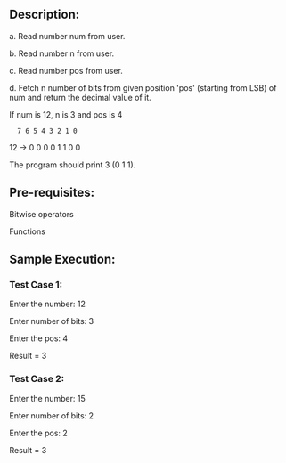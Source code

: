 ## Description:


a. Read number num from user.

b. Read number n from user.

c. Read number pos from user.

d. Fetch n number of bits from given position 'pos' (starting from LSB) of num and return the decimal value of it.

If num is 12, n is 3 and pos is 4
         
      7 6 5 4 3 2 1 0

12 -> 0 0 0 0 1 1 0 0 

The program should print 3 (0 1 1).


## Pre-requisites:


Bitwise operators

Functions

## Sample Execution: 

### Test Case 1:

Enter the number: 12

Enter number of bits: 3

Enter the pos: 4

Result = 3

### Test Case 2:

Enter the number: 15

Enter number of bits: 2

Enter the pos: 2

Result =  3
